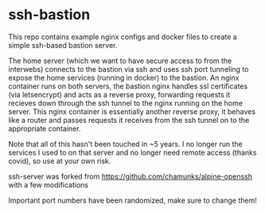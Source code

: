 # ssh-bastion

This repo contains example nginx configs and docker files to create a simple ssh-based bastion server.  

The home server (which we want to have secure access to from the interwebs) connects to the bastion via ssh and uses ssh port tunneling to expose the home services (running in docker) to the bastion.  An nginx container runs on both servers, the bastion nginx handles ssl certificates (via letsencrypt) and acts as a reverse proxy, forwarding requests it recieves down through the ssh tunnel to the nginx running on the home server.  This nginx container is essentially another reverse proxy, it behaves like a router and passes requests it receives from the ssh tunnel on to the appropriate container.

Note that all of this hasn't been touched in ~5 years.  I no longer run the services I used to on that server and no longer need remote access (thanks covid), so use at your own risk.

ssh-server was forked from https://github.com/chamunks/alpine-openssh with a few modifications

Important port numbers have been randomized, make sure to change them!
